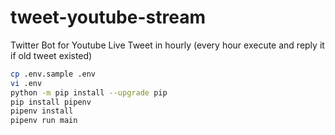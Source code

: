 tweet-youtube-stream
====

Twitter Bot for Youtube Live Tweet in hourly
(every hour execute and reply it if old tweet existed)

```sh
cp .env.sample .env
vi .env
python -m pip install --upgrade pip
pip install pipenv
pipenv install
pipenv run main
```
